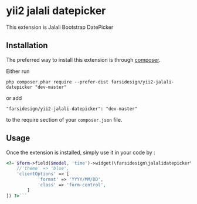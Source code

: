 yii2 jalali datepicker
======================
This extension is Jalali Bootstrap DatePicker

Installation
------------

The preferred way to install this extension is through [composer](http://getcomposer.org/download/).

Either run

```
php composer.phar require --prefer-dist farsidesign/yii2-jalali-datepicker "dev-master"
```

or add

```
"farsidesign/yii2-jalali-datepicker": "dev-master"
```

to the require section of your `composer.json` file.


Usage
-----

Once the extension is installed, simply use it in your code by  :

```php
<?= $form->field($model, 'time')->widget(\farsidesign\jalalidatepicker\Datepicker::classname(), [
    //'theme' => 'blue',
    'clientOptions' => [
            'format' => 'YYYY/MM/DD',
            'class' => 'form-control',
        ]
]) ?>```